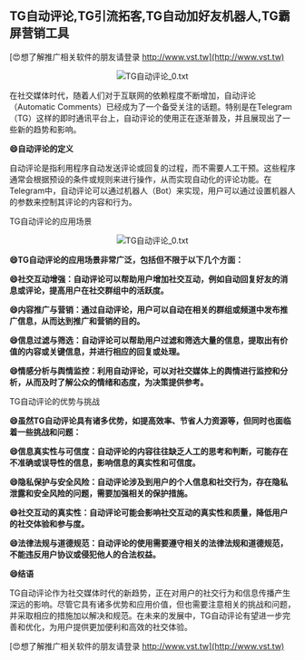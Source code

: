 ## **TG自动评论,TG引流拓客,TG自动加好友机器人,TG霸屏营销工具**

[😍想了解推广相关软件的朋友请登录 http://www.vst.tw](http://www.vst.tw)

 <center><img src="https://vst.tw/MP4/tuiguang/png/1.png" alt="TG自动评论_0.txt"></center>

在社交媒体时代，随着人们对于互联网的依赖程度不断增加，自动评论（Automatic Comments）已经成为了一个备受关注的话题。特别是在Telegram（TG）这样的即时通讯平台上，自动评论的使用正在逐渐普及，并且展现出了一些新的趋势和影响。

**😄自动评论的定义**

自动评论是指利用程序自动发送评论或回复的过程，而不需要人工干预。这些程序通常会根据预设的条件或规则来进行操作，从而实现自动化的评论功能。在Telegram中，自动评论可以通过机器人（Bot）来实现，用户可以通过设置机器人的参数来控制其评论的内容和行为。

TG自动评论的应用场景

 <center><img src="https://vst.tw/MP4/tuiguang/png/2.png" alt="TG自动评论_0.txt"></center>

**😄TG自动评论的应用场景非常广泛，包括但不限于以下几个方面：**

**😄社交互动增强：自动评论可以帮助用户增加社交互动，例如自动回复好友的消息或评论，提高用户在社交群组中的活跃度。**

**😄内容推广与营销：通过自动评论，用户可以自动在相关的群组或频道中发布推广信息，从而达到推广和营销的目的。**

**😄信息过滤与筛选：自动评论可以帮助用户过滤和筛选大量的信息，提取出有价值的内容或关键信息，并进行相应的回复或处理。**

**😄情感分析与舆情监控：利用自动评论，可以对社交媒体上的舆情进行监控和分析，从而及时了解公众的情绪和态度，为决策提供参考。**

TG自动评论的优势与挑战

**😄虽然TG自动评论具有诸多优势，如提高效率、节省人力资源等，但同时也面临着一些挑战和问题：**

**😄信息真实性与可信度：自动评论的内容往往缺乏人工的思考和判断，可能存在不准确或误导性的信息，影响信息的真实性和可信度。**

**😄隐私保护与安全风险：自动评论涉及到用户的个人信息和社交行为，存在隐私泄露和安全风险的问题，需要加强相关的保护措施。**

**😄社交互动的真实性：自动评论可能会影响社交互动的真实性和质量，降低用户的社交体验和参与度。**

**😄法律法规与道德规范：自动评论的使用需要遵守相关的法律法规和道德规范，不能违反用户协议或侵犯他人的合法权益。**

**😄结语**

TG自动评论作为社交媒体时代的新趋势，正在对用户的社交行为和信息传播产生深远的影响。尽管它具有诸多优势和应用价值，但也需要注意相关的挑战和问题，并采取相应的措施加以解决和规范。在未来的发展中，TG自动评论有望进一步完善和优化，为用户提供更加便利和高效的社交体验。

[😍想了解推广相关软件的朋友请登录 http://www.vst.tw](http://www.vst.tw)



